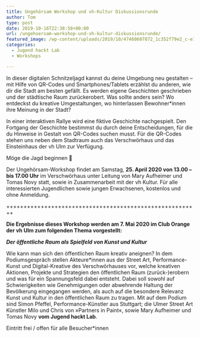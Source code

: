 ```yaml
---
title: Ungehörsam Workshop und vh-Kultur Diskussionsrunde
author: Tom
type: post
date: 2019-10-16T22:38:58+00:00
url: /ungehoersam-workshop-und-vh-kultur-diskussionsrunde/
featured_image: /wp-content/uploads/2019/10/47460607872_1c352f79e2_c-e1572478482379.jpg
categories:
  - Jugend hackt Lab
  - Workshops

---
```

In dieser digitalen Schnitzeljagd kannst du deine Umgebung neu gestalten &#8211; mit Hilfe von QR-Codes und Smartphones/Tablets erzählst du anderen, wie dir die Stadt am besten gefällt. Es werden eigene Geschichten geschrieben und der städtische Raum zurückerobert. Was sollte anders sein? Wo entdeckst du kreative Umgestaltungen, wo hinterlassen Bewohner*innen ihre Meinung in der Stadt?

In einer interaktiven Rallye wird eine fiktive Geschichte nachgespielt. Den Fortgang der Geschichte bestimmst du durch deine Entscheidungen, für die du Hinweise in Gestalt von QR-Codes suchen musst. Für die QR-Codes stehen uns neben dem Stadtraum auch das Verschwörhaus und das Einsteinhaus der vh Ulm zur Verfügung.

Möge die Jagd beginnen 🙂

Der Ungehörsam-Workshop findet am Samstag, **25. April 2020 von 13.00 &#8211; bis 17.00 Uhr** im Verschwörhaus unter Leitung von Mary Aufheimer und Tomas Novy statt, sowie in Zusammenarbeit mit der vh Kultur. Für alle interessierten Jugendlichen sowie jungen Erwachsenen, kostenlos und ohne Anmeldung.

++++++++++++++++++++++++++++++++++++++++++++++++++++++++

**Die Ergebnisse dieses Workshop werden am 7. Mai 2020 im Club Orange der vh Ulm zum folgenden Thema vorgestellt:**

_**Der öffentliche Raum als Spielfeld von Kunst und Kultur**_

Wie kann man sich den öffentlichen Raum kreativ aneignen? In dem Podiumsgespräch stellen Akteure\*innen aus der Street Art, Performance-Kunst und Digital-Kreative des Verschwörhauses vor, welche kreativen Aktionen, Projekte und Strategien den öffentlichen Raum (zurück-)erobern und was für ein Spannungsfeld dabei entsteht. Dabei soll sowohl auf Schwierigkeiten wie Genehmigungen oder abwehrende Haltung der Bevölkerung eingegangen werden, als auch auf die besondere Relevanz Kunst und Kultur in den öffentlichen Raum zu tragen. Mit auf dem Podium sind Simon Pfeffel, Performance-Künstler aus Stuttgart; die Ulmer Street Art Künstler Milo und Chris von »Partners in Paint«, sowie Mary Aufheimer und Tomas Novy **vom Jugend hackt Lab**.

Eintritt frei / offen für alle Besucher\*innen